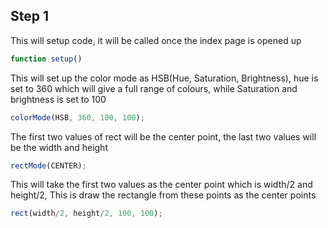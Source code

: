 ## Step 1 

This will setup code, it will be called once the index page is opened up

```js
function setup() 
```
This will set up the color mode as HSB(Hue, Saturation, Brightness), hue is set to 360 which will give a full range of colours, while Saturation and brightness is set to 100 

```js
colorMode(HSB, 360, 100, 100); 
```

The first two values of rect will be the center point, the last two values will be the width and height

```js
rectMode(CENTER);
```

This will take the first two values as the center point which is width/2 and height/2, This is draw the rectangle from these points as the center points

```js
rect(width/2, height/2, 100, 100);
```
